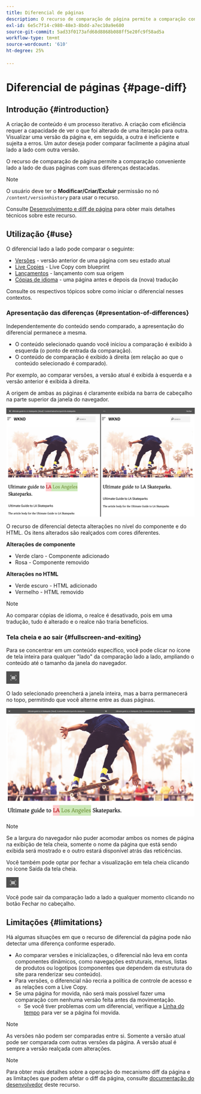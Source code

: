 ```yaml
---
title: Diferencial de páginas
description: O recurso de comparação de página permite a comparação conveniente lado a lado de duas páginas com suas diferenças destacadas.
exl-id: 6e5c7f14-c980-48e3-8bdd-a7ec10a9e680
source-git-commit: 5ad33f0173afd68d8868b088ff5e20fc9f58ad5a
workflow-type: tm+mt
source-wordcount: '610'
ht-degree: 25%

---
```


# Diferencial de páginas   {#page-diff}

## Introdução {#introduction}

A criação de conteúdo é um processo iterativo. A criação com eficiência requer a capacidade de ver o que foi alterado de uma iteração para outra. Visualizar uma versão da página e, em seguida, a outra é ineficiente e sujeita a erros. Um autor deseja poder comparar facilmente a página atual lado a lado com outra versão.

O recurso de comparação de página permite a comparação conveniente lado a lado de duas páginas com suas diferenças destacadas.

>[!NOTE]
>
>O usuário deve ter o **Modificar/Criar/Excluir** permissão no nó `/content/versionhistory` para usar o recurso.
>
>Consulte [Desenvolvimento e diff de página](/help/implementing/developing/introduction/page-diff.md#operation-details) para obter mais detalhes técnicos sobre este recurso.

## Utilização {#use}

O diferencial lado a lado pode comparar o seguinte:

* [Versões](/help/sites-cloud/authoring/features/page-versions.md#comparing-a-version-with-current-page) - versão anterior de uma página com seu estado atual
* [Live Copies](/help/sites-cloud/administering/msm/creating-live-copies.md#comparing-a-live-copy-page-with-a-blueprint-page) - Live Copy com blueprint
* [Lançamentos](/help/sites-cloud/authoring/launches/editing.md#comparing-a-launch-page-to-its-source-page) - lançamento com sua origem
* [Cópias de idioma](/help/sites-cloud/administering/translation/managing-projects.md#comparing-language-copies) - uma página antes e depois da (nova) tradução

Consulte os respectivos tópicos sobre como iniciar o diferencial nesses contextos.

### Apresentação das diferenças   {#presentation-of-differences}

Independentemente do conteúdo sendo comparado, a apresentação do diferencial permanece a mesma.

* O conteúdo selecionado quando você iniciou a comparação é exibido à esquerda (o ponto de entrada da comparação).
* O conteúdo de comparação é exibido à direita (em relação ao que o conteúdo selecionado é comparado).

Por exemplo, ao comparar versões, a versão atual é exibida à esquerda e a versão anterior é exibida à direita.

A origem de ambas as páginas é claramente exibida na barra de cabeçalho na parte superior da janela do navegador.

![Exibição lado a lado das versões](/help/sites-cloud/authoring/assets/versions-side-by-side.png)

O recurso de diferencial detecta alterações no nível do componente e do HTML. Os itens alterados são realçados com cores diferentes.

**Alterações de componente**

* Verde claro - Componente adicionado
* Rosa - Componente removido

**Alterações no HTML**

* Verde escuro - HTML adicionado
* Vermelho - HTML removido

>[!NOTE]
>
>Ao comparar cópias de idioma, o realce é desativado, pois em uma tradução, tudo é alterado e o realce não traria benefícios.

### Tela cheia e ao sair   {#fullscreen-and-exiting}

Para se concentrar em um conteúdo específico, você pode clicar no ícone de tela inteira para qualquer &quot;lado&quot; da comparação lado a lado, ampliando o conteúdo até o tamanho da janela do navegador.

![Botão de tela cheia](/help/sites-cloud/authoring/assets/versions-full-screen.png)

O lado selecionado preencherá a janela inteira, mas a barra permanecerá no topo, permitindo que você alterne entre as duas páginas.

![Modo de tela cheia](/help/sites-cloud/authoring/assets/versions-full-screen-mode.png)

>[!NOTE]
>
>Se a largura do navegador não puder acomodar ambos os nomes de página na exibição de tela cheia, somente o nome da página que está sendo exibida será mostrado e o outro estará disponível atrás das reticências.

Você também pode optar por fechar a visualização em tela cheia clicando no ícone Saída da tela cheia.

![Sair do modo de tela cheia](/help/sites-cloud/authoring/assets/versions-exit-full-screen.png)

Você pode sair da comparação lado a lado a qualquer momento clicando no botão Fechar no cabeçalho.

## Limitações   {#limitations}

Há algumas situações em que o recurso de diferencial da página pode não detectar uma diferença conforme esperado.

* Ao comparar versões e inicializações, o diferencial não leva em conta componentes dinâmicos, como navegações estruturais, menus, listas de produtos ou logotipos (componentes que dependem da estrutura do site para renderizar seu conteúdo).
* Para versões, o diferencial não recria a política de controle de acesso e as relações com a Live Copy.
* Se uma página for movida, não será mais possível fazer uma comparação com nenhuma versão feita antes da movimentação.
   * Se você tiver problemas com um diferencial, verifique a [Linha do tempo](/help/sites-cloud/authoring/getting-started/basic-handling.md#timeline) para ver se a página foi movida.

>[!NOTE]
>
>As versões não podem ser comparadas entre si. Somente a versão atual pode ser comparada com outras versões da página. A versão atual é sempre a versão realçada com alterações.

>[!NOTE]
>
>Para obter mais detalhes sobre a operação do mecanismo diff da página e as limitações que podem afetar o diff da página, consulte [documentação do desenvolvedor](/help/implementing/developing/introduction/page-diff.md) deste recurso.
